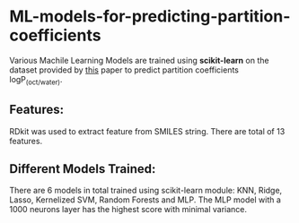 # ML-models-for-predicting-partition-coefficients
Various Machile Learning Models are trained using **scikit-learn** on the dataset provided by <a href="http://https://pubs.acs.org/doi/10.1021/acs.jcim.6b00778"
    title="With a Title">this</a> paper to predict partition coefficients logP<sub>(oct/water)</sub>. 
## Features:
RDkit was used to extract feature from SMILES string. There are total of 13 features.
## Different Models Trained:
There are 6 models in total trained using scikit-learn module: KNN, Ridge, Lasso, Kernelized SVM, Random Forests and MLP.
The MLP model with a 1000 neurons layer has the highest score with minimal variance.
